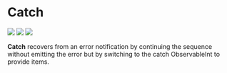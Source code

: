 # Catch
[![](../../../assets/godev.svg?raw=true)](https://pkg.go.dev/github.com/reactivego/rx/test/Catch?tab=doc)
[![](../../../assets/godoc.svg?raw=true)](https://godoc.org/github.com/reactivego/rx/test/Catch)
[![](../../../assets/rx.svg?raw=true)](http://reactivex.io/documentation/operators/catch.html)

**Catch** recovers from an error notification by continuing the sequence without
emitting the error but by switching to the catch ObservableInt to provide
items.
